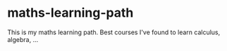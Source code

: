 # maths-learning-path
This is my maths learning path. Best courses I've found to learn calculus, algebra, ...
